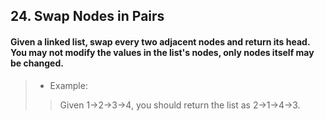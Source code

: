 ## 24. Swap Nodes in Pairs
#### Given a linked list, swap every two adjacent nodes and return its head. You may not modify the values in the list's nodes, only nodes itself may be changed.

>* Example:
>> Given 1->2->3->4, you should return the list as 2->1->4->3.